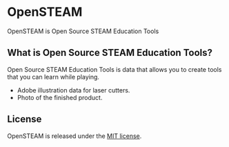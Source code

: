 # OpenSTEAM
OpenSTEAM is Open Source STEAM Education Tools 

## What is Open Source STEAM Education Tools?
Open Source STEAM Education Tools is data that allows you to create tools that you can learn while playing.

* Adobe illustration data for laser cutters. 
* Photo of the finished product.

## License
OpenSTEAM is released under the [MIT license](https://opensource.org/licenses/mit-license.php).
